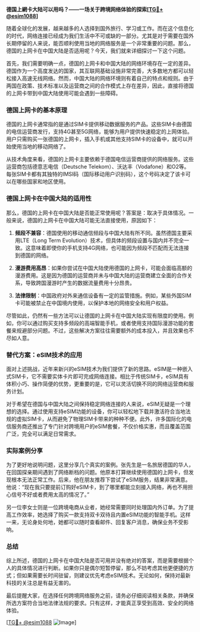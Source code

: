 **德国上網卡大陆可以用吗？——一场关于跨境网络体验的探索[[TG💪+ @esim1088](https://t.me/s/esim1088)]**

随着全球化的发展，越来越多的人选择到国外旅行、学习或工作。而在这个信息化的时代，网络连接已经成为我们生活中不可或缺的一部分。尤其是对于需要在国外长期停留的人来说，能否顺利使用当地的网络服务是一个非常重要的问题。那么，德国的上网卡在中国大陆是否适用呢？今天，我们就来详细探讨一下这个问题。

首先，我们需要明确一点，德国的上网卡和中国大陆的网络环境存在一定的差异。德国作为一个高度发达的国家，其互联网基础设施非常完善，大多数地方都可以轻松接入高速无线网络。然而，中国大陆的网络环境则有着自己的特点和规则。由于两国在政策、技术标准以及运营商之间的合作模式上存在差异，因此，直接将德国的上网卡带到中国大陆使用可能会遇到一些障碍。

### 德国上网卡的基本原理

德国的上网卡通常指的是通过SIM卡提供移动数据服务的产品。这些SIM卡由德国的电信运营商发行，支持4G甚至5G网络，能够为用户提供快速稳定的上网体验。用户只需购买一张德国的上网卡，插入手机或其他支持SIM卡的设备中，就可以开始使用当地的移动网络了。

从技术角度来看，德国的上网卡主要依赖于德国电信运营商提供的网络服务。这些运营商包括德意志电信（Deutsche Telekom）、沃达丰（Vodafone）和O2等。每张SIM卡都有其独特的IMSI码（国际移动用户识别码），这个号码决定了该卡可以在哪些国家和地区使用。

### 德国上网卡在中国大陆的适用性

那么，德国的上网卡在中国大陆是否能正常使用呢？答案是：取决于具体情况。一般来说，德国的上网卡在中国大陆可能无法直接使用，原因如下：

1. **频段不兼容**：德国使用的移动通信频段与中国大陆有所不同。虽然德国主要采用LTE（Long Term Evolution）技术，但具体的频段设置与国内并不完全一致。这意味着即使你的手机支持4G网络，也可能因为频段不匹配而无法连接到德国的网络。

2. **漫游费用高昂**：如果你尝试在中国大陆使用德国的上网卡，可能会面临高额的漫游费用。这是因为德国的运营商并未与中国大陆的运营商建立全面的合作关系，导致跨国漫游时产生的数据流量费用十分昂贵。

3. **法律限制**：中国政府对外来通信设备有一定的监管措施。例如，某些外国SIM卡可能被禁止在中国境内使用，以保护本地的网络安全和用户权益。

尽管如此，仍然有一些方法可以让德国的上网卡在中国大陆实现有限度的使用。例如，你可以通过购买支持多频段的高端智能手机，或者使用支持国际漫游功能的套餐来规避部分问题。不过，这些解决方案往往需要额外的成本投入，并且效果也不尽如人意。

### 替代方案：eSIM技术的应用

面对上述挑战，近年来新兴的eSIM技术为我们提供了新的思路。eSIM是一种嵌入式SIM卡，它不需要实体卡片即可完成网络连接。相比于传统SIM卡，eSIM具有体积小巧、操作简便的优势，更重要的是，它可以灵活切换不同的网络运营商和服务计划。

对于希望在德国与中国大陆之间保持稳定网络连接的人来说，eSIM无疑是一个理想的选择。通过使用支持eSIM功能的设备，你可以轻松地下载并激活符合当地法规的虚拟SIM卡，从而避免了物理SIM卡带来的种种不便。此外，许多国际化的电信服务商还推出了专门针对跨境用户的eSIM套餐，不仅价格实惠，而且覆盖范围广泛，完全可以满足日常需求。

### 实际案例分享

为了更好地说明问题，这里分享几个真实的案例。张先生是一名旅居德国的华人，在回国探亲期间遇到了网络断档的问题。他原本打算继续使用德国的上网卡，但发现根本无法正常工作。后来，他在朋友推荐下尝试了eSIM服务，结果非常满意。他说：“现在我只要提前订购好eSIM卡，到了哪里都能立刻接入网络，再也不用担心信号不好或者费用太高的情况了。”

另一位李女士则是一位跨境电商从业者，她经常需要同时处理国内外订单。为了提高工作效率，她选择了购买一款支持双卡双待且内置eSIM功能的智能手机。这样一来，无论身处何地，她都可以随时查看邮件、回复客户消息，确保业务不受影响。

### 总结

综上所述，德国的上网卡在中国大陆是否可用并没有绝对的答案，而是需要根据个人的具体情况进行判断。如果你只是偶尔短暂停留，那么不妨考虑其他更便捷的方式；但如果需要长时间驻留，则建议优先考虑eSIM技术。无论如何，保持对最新科技的关注总是有益无害的。

最后提醒大家，在选择任何跨境网络服务之前，请务必仔细阅读相关条款，并确保所选方案符合当地法律法规的要求。只有这样，才能真正享受到高效、安全的网络体验。

[[TG💪+ @esim1088](https://t.me/s/esim1088) ![Image](https://i.postimg.cc/4NQfJmqS/Snipaste-2025-05-13-00-14-12.png)]